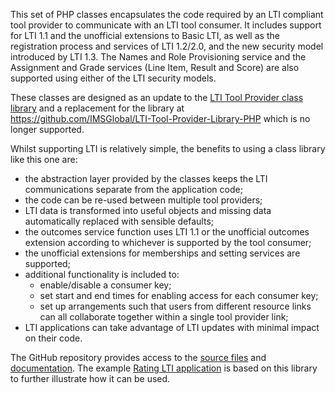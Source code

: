 This set of PHP classes encapsulates the code required by an LTI compliant tool provider to communicate with an LTI tool consumer.  It includes support for LTI 1.1 and the unofficial extensions to Basic LTI, as well as the registration process and services of LTI 1.2/2.0, and the new security model introduced by LTI 1.3.  The Names and Role Provisioning service and the Assignment and Grade services (Line Item, Result and Score) are also supported using either of the LTI security models.

These classes are designed as an update to the [LTI Tool Provider class library](http://www.spvsoftwareproducts.com/php/lti_tool_provider/) and a replacement for the library at https://github.com/IMSGlobal/LTI-Tool-Provider-Library-PHP which is no longer supported.

Whilst supporting LTI is relatively simple, the benefits to using a class library like this one are:

* the abstraction layer provided by the classes keeps the LTI communications separate from the application code;
* the code can be re-used between multiple tool providers;
* LTI data is transformed into useful objects and missing data automatically replaced with sensible defaults;
* the outcomes service function uses LTI 1.1 or the unofficial outcomes extension according to whichever is supported by the tool consumer;
* the unofficial extensions for memberships and setting services are supported;
* additional functionality is included to:
    * enable/disable a consumer key;
    * set start and end times for enabling access for each consumer key;
    * set up arrangements such that users from different resource links can all collaborate together within a single tool provider link;
* LTI applications can take advantage of LTI updates with minimal impact on their code.

The GitHub repository provides access to the [source files](https://github.com/celtic-project/LTI-PHP) and [documentation](https://github.com/celtic-project/LTI-PHP/wiki).
The example [Rating LTI application](https://github.com/celtic-project/Rating-PHP) is based on this library to further illustrate how it can be used.

